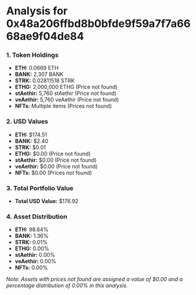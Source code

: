 # Analysis for 0x48a206ffbd8b0bfde9f59a7f7a6668ae9f04de84

### 1. Token Holdings

- **ETH:** 0.0669 ETH
- **BANK:** 2,307 BANK
- **STRK:** 0.02811518 STRK
- **ETHG:** 2,000,000 ETHG (Price not found)
- **stAethir:** 5,760 stAethir (Price not found)
- **veAethir:** 5,760 veAethir (Price not found)
- **NFTs:** Multiple items (Prices not found)

### 2. USD Values

- **ETH:** $174.51
- **BANK:** $2.40
- **STRK:** $0.01
- **ETHG:** $0.00 (Price not found)
- **stAethir:** $0.00 (Price not found)
- **veAethir:** $0.00 (Price not found)
- **NFTs:** $0.00 (Prices not found)

### 3. Total Portfolio Value

- **Total USD Value:** $176.92

### 4. Asset Distribution

- **ETH:** 98.64%
- **BANK:** 1.36%
- **STRK:** 0.01%
- **ETHG:** 0.00%
- **stAethir:** 0.00%
- **veAethir:** 0.00%
- **NFTs:** 0.00%

*Note: Assets with prices not found are assigned a value of $0.00 and a percentage distribution of 0.00% in this analysis.*
